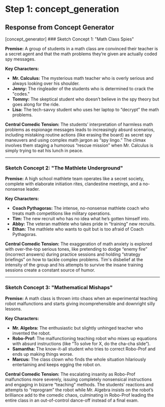 # Step 1: concept_generation

## Response from Concept Generator

[concept_generator] ### Sketch Concept 1: "Math Class Spies"

**Premise:**
A group of students in a math class are convinced their teacher is a secret agent and that the math problems they’re given are actually coded spy messages.

**Key Characters:**
- **Mr. Calculus:** The mysterious math teacher who is overly serious and always looking over his shoulder.
- **Jenny:** The ringleader of the students who is determined to crack the "codes."
- **Tommy:** The skeptical student who doesn’t believe in the spy theory but goes along for the ride.
- **Lisa:** The tech-savvy student who uses her laptop to “decrypt” the math problems.

**Central Comedic Tension:**
The students’ interpretation of harmless math problems as espionage messages leads to increasingly absurd scenarios, including mistaking routine actions (like erasing the board) as secret spy maneuvers and using complex math jargon as “spy lingo.” The climax involves them staging a humorous “rescue mission” when Mr. Calculus is simply trying to eat his lunch in peace.

---

### Sketch Concept 2: "The Mathlete Underground"

**Premise:**
A high school mathlete team operates like a secret society, complete with elaborate initiation rites, clandestine meetings, and a no-nonsense leader.

**Key Characters:**
- **Coach Pythagoras:** The intense, no-nonsense mathlete coach who treats math competitions like military operations.
- **Tim:** The new recruit who has no idea what he’s gotten himself into.
- **Abby:** The veteran mathlete who takes pride in “training” new recruits.
- **Ethan:** The mathlete who wants to quit but is too afraid of Coach Pythagoras.

**Central Comedic Tension:**
The exaggeration of math anxiety is explored with over-the-top serious tones, like pretending to dodge “enemy fire” (incorrect answers) during practice sessions and holding “strategy briefings” on how to tackle complex problems. Tim's disbelief at the intensity of the group and his attempts to survive the insane training sessions create a constant source of humor.

---

### Sketch Concept 3: "Mathematical Mishaps"

**Premise:**
A math class is thrown into chaos when an experimental teaching robot malfunctions and starts giving incomprehensible and downright silly lessons.

**Key Characters:**
- **Mr. Algebra:** The enthusiastic but slightly unhinged teacher who invented the robot.
- **Robo-Prof:** The malfunctioning teaching robot who mixes up equations with absurd instructions (like “To solve for X, do the cha-cha slide”).
- **Samantha:** The know-it-all student who tries to correct Robo-Prof and ends up making things worse.
- **Marcus:** The class clown who finds the whole situation hilariously entertaining and keeps egging the robot on.

**Central Comedic Tension:**
The escalating insanity as Robo-Prof malfunctions more severely, issuing completely nonsensical instructions and engaging in bizarre “teaching” methods. The students’ reactions and attempts to “reprogram” the robot while Mr. Algebra insists on the robot’s brilliance add to the comedic chaos, culminating in Robo-Prof leading the entire class in an out-of-control dance-off instead of a final exam.

